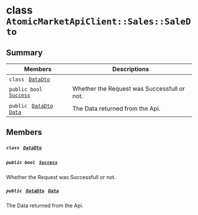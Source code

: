 # class `AtomicMarketApiClient::Sales::SaleDto` 

## Summary

 Members                                | Descriptions                                
----------------------------------------|---------------------------------------------
`class ` [`DataDto`](.github/workflows/documentation/md/AtomicMarketApiClient--Sales--SaleDto--DataDto.md#class_atomic_market_api_client_1_1_sales_1_1_sale_dto_1_1_data_dto)        | 
`public bool ` [`Success`](#class_atomic_market_api_client_1_1_sales_1_1_sale_dto_1a506fb037fbb6bfe8f254c021a2c3cfac) | Whether the Request was Successfull or not.
`public ` [`DataDto`](.github/workflows/documentation/md/AtomicMarketApiClient--Sales--SaleDto--DataDto.md#class_atomic_market_api_client_1_1_sales_1_1_sale_dto_1_1_data_dto)` ` [`Data`](#class_atomic_market_api_client_1_1_sales_1_1_sale_dto_1a65c0779654774581967081cf3136bd84) | The Data returned from the Api.

## Members

##### `class ` [`DataDto`](.github/workflows/documentation/md/AtomicMarketApiClient--Sales--SaleDto--DataDto.md#class_atomic_market_api_client_1_1_sales_1_1_sale_dto_1_1_data_dto) 

##### `public bool ` [`Success`](#class_atomic_market_api_client_1_1_sales_1_1_sale_dto_1a506fb037fbb6bfe8f254c021a2c3cfac) 

Whether the Request was Successfull or not.

##### `public ` [`DataDto`](.github/workflows/documentation/md/AtomicMarketApiClient--Sales--SaleDto--DataDto.md#class_atomic_market_api_client_1_1_sales_1_1_sale_dto_1_1_data_dto)` ` [`Data`](#class_atomic_market_api_client_1_1_sales_1_1_sale_dto_1a65c0779654774581967081cf3136bd84) 

The Data returned from the Api.

